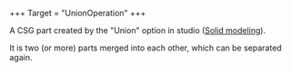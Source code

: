 +++
Target = "UnionOperation"
+++

A CSG part created by the "Union" option in studio ([Solid modeling](https://developer.roblox.com/articles/3D-Modeling-with-Parts)).It is two (or more) parts merged into each other, which can be separated again.